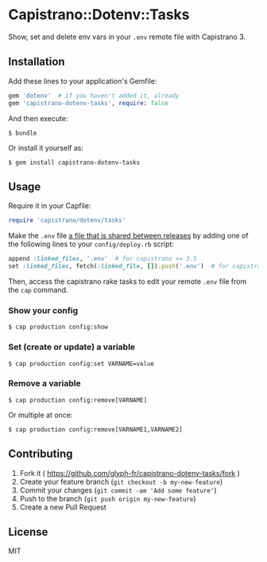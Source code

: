 # Capistrano::Dotenv::Tasks

Show, set and delete env vars in your `.env` remote file with Capistrano 3.

## Installation

Add these lines to your application's Gemfile:

```ruby
gem 'dotenv'  # if you haven't added it, already
gem 'capistrano-dotenv-tasks', require: false
```

And then execute:

    $ bundle

Or install it yourself as:

    $ gem install capistrano-dotenv-tasks

## Usage

Require it in your Capfile:

```ruby
require 'capistrano/dotenv/tasks'
```

Make the `.env` file
[a file that is shared between releases](http://capistranorb.com/documentation/getting-started/structure/)
by adding one of the following lines to your `config/deploy.rb` script:

```ruby
append :linked_files, '.env'  # for capistrano >= 3.5
set :linked_files, fetch(:linked_file, []).push('.env')  # for capistrano < 3.5
```

Then, access the capistrano rake tasks to edit your remote `.env` file from
the `cap` command.


### Show your config

```
$ cap production config:show
```

### Set (create or update) a variable

```
$ cap production config:set VARNAME=value
```

### Remove a variable

```
$ cap production config:remove[VARNAME]
```

Or multiple at once:

```
$ cap production config:remove[VARNAME1,VARNAME2]
```

## Contributing

1. Fork it ( https://github.com/glyph-fr/capistrano-dotenv-tasks/fork )
2. Create your feature branch (`git checkout -b my-new-feature`)
3. Commit your changes (`git commit -am 'Add some feature'`)
4. Push to the branch (`git push origin my-new-feature`)
5. Create a new Pull Request

## License

MIT
